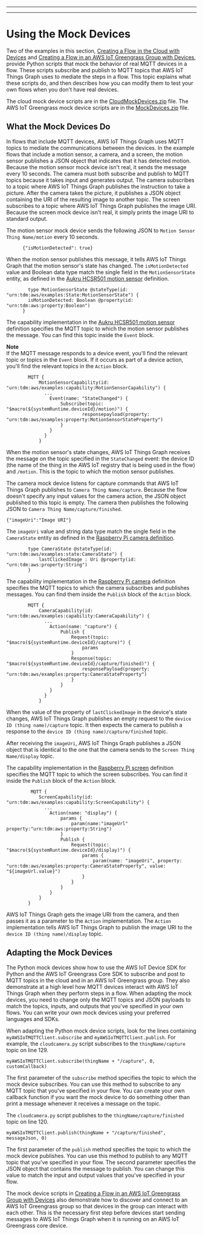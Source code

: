 --------

--------

# Using the Mock Devices<a name="iot-tg-gs-mockdevices"></a>

Two of the examples in this section, [Creating a Flow in the Cloud with Devices](iot-tg-gs-thing-sample-cloud.html) and [Creating a Flow in an AWS IoT Greengrass Group with Devices](iot-tg-gs-thing-sample.html), provide Python scripts that mock the behavior of real MQTT devices in a flow\. These scripts subscribe and publish to MQTT topics that AWS IoT Things Graph uses to mediate the steps in a flow\. This topic explains what these scripts do, and then describes how you can modify them to test your own flows when you don't have real devices\.

The cloud mock device scripts are in the [CloudMockDevices\.zip](samples/CloudMockDevices.zip) file\. The AWS IoT Greengrass mock device scripts are in the [MockDevices\.zip](samples/MockDevices.zip) file\.

## What the Mock Devices Do<a name="iot-tg-gs-mockdevices-what"></a>

In flows that include MQTT devices, AWS IoT Things Graph uses MQTT topics to mediate the communications between the devices\. In the example flows that include a motion sensor, a camera, and a screen, the motion sensor publishes a JSON object that indicates that it has detected motion\. Because the motion sensor mock device isn't real, it sends the message every 10 seconds\. The camera must both subscribe and publish to MQTT topics because it takes input and generates output\. The camera subscribes to a topic where AWS IoT Things Graph publishes the instruction to take a picture\. After the camera takes the picture, it publishes a JSON object containing the URI of the resulting image to another topic\. The screen subscribes to a topic where AWS IoT Things Graph publishes the image URI\. Because the screen mock device isn't real, it simply prints the image URI to standard output\.

The motion sensor mock device sends the following JSON to `Motion Sensor Thing Name/motion` every 10 seconds\.

```
      {"isMotionDetected": true}
```

When the motion sensor publishes this message, it tells AWS IoT Things Graph that the motion sensor's state has changed\. The `isMotionDetected` value and Boolean data type match the single field in the `MotionSensorState` entity, as defined in the [Aukru HCSR501 motion sensor](iot-tg-examples-motionsensor.html) definition\.

```
        type MotionSensorState @stateType(id: "urn:tdm:aws/examples:State:MotionSensorState") {
        isMotionDetected: Boolean @property(id: "urn:tdm:aws:property:Boolean")
      }
```

The capability implementation in the [Aukru HCSR501 motion sensor](iot-tg-examples-motionsensor.html) definition specifies the MQTT topic to which the motion sensor publishes the message\. You can find this topic inside the `Event` block\.

**Note**  
If the MQTT message responds to a device event, you'll find the relevant topic or topics in the `Event` block\. If it occurs as part of a device action, you'll find the relevant topics in the `Action` block\.

```
        MQTT {
            MotionSensorCapability(id: "urn:tdm:aws/examples:capability:MotionSensorCapability") {
              ...
                Event(name: "StateChanged") {
                    Subscribe(topic: "$macro(${systemRuntime.deviceId}/motion)") {
                            responsepayload(property: "urn:tdm:aws/examples:property:MotionSensorStateProperty")
                    }
                }
              }
            }
```

When the motion sensor's state changes, AWS IoT Things Graph receives the message on the topic specified in the `StateChanged` event: the device ID \(the name of the thing in the AWS IoT registry that is being used in the flow\) and `/motion`\. This is the topic to which the motion sensor publishes\.

 The camera mock device listens for capture commands that AWS IoT Things Graph publishes to `Camera Thing Name/capture`\. Because the flow doesn't specify any input values for the camera action, the JSON object published to this topic is empty\. The camera then publishes the following JSON to `Camera Thing Name/capture/finished`\. 

```
{"imageUri":"Image URI"}
```

The `imageUri` value and string data type match the single field in the `CameraState` entity as defined in the [Raspberry Pi camera definition](iot-tg-examples-rpicamera.html)\.

```
        type CameraState @stateType(id: "urn:tdm:aws/examples:state:CameraState") {
            lastClickedImage : Uri @property(id: "urn:tdm:aws:property:String")
        }
```

The capability implementation in the [Raspberry Pi camera](iot-tg-examples-rpicamera.html) definition specifies the MQTT topics to which the camera subscribes and publishes messages\. You can find them inside the `Publish` block of the `Action` block\.

```
        MQTT {
            CameraCapability(id: "urn:tdm:aws/examples:capability:CameraCapability") {
              ...
                Action(name: "capture") {
                    Publish {
                        Request(topic: "$macro(${systemRuntime.deviceId}/capture)") {
                            params
                        }
                        Response(topic: "$macro(${systemRuntime.deviceId}/capture/finished)") {
                            responsePayload(property: "urn:tdm:aws/examples:property:CameraStateProperty")
                        }
                    }
                }
              }
            }
```

When the value of the property of `lastClickedImage` in the device's state changes, AWS IoT Things Graph publishes an empty request to the `device ID (thing name)/capture` topic\. It then expects the camera to publish a response to the `device ID (thing name)/capture/finished` topic\.

After receiving the `imageUri`, AWS IoT Things Graph publishes a JSON object that is identical to the one that the camera sends to the `Screen Thing Name/display` topic\.

The capability implementation in the [Raspberry Pi screen](iot-tg-examples-rpiscreen.html) definition specifies the MQTT topic to which the screen subscribes\. You can find it inside the `Publish` block of the `Action` block\.

```
         MQTT {
            ScreenCapability(id: "urn:tdm:aws/examples:capability:ScreenCapability") {
              ...
                Action(name: "display") {
                    params {
                        param(name:"imageUrl" property:"urn:tdm:aws:property:String")
                    }
                    Publish {
                        Request(topic: "$macro(${systemRuntime.deviceId}/display)") {
                            params {
                                param(name: "imageUri", property: "urn:tdm:aws/examples:property:CameraStateProperty", value: "${imageUrl.value}")
                            }
                        }
                    }
                }
            }
        }
```

AWS IoT Things Graph gets the image URI from the camera, and then passes it as a parameter to the `Action` implementation\. The `Action` implementation tells AWS IoT Things Graph to publish the image URI to the `device ID (thing name)/display` topic\.

## Adapting the Mock Devices<a name="iot-tg-gs-mockdevices-using"></a>

The Python mock devices show how to use the AWS IoT Device SDK for Python and the AWS IoT Greengrass Core SDK to subscribe and post to MQTT topics in the cloud and in an AWS IoT Greengrass group\. They also demonstrate at a high level how MQTT devices interact with AWS IoT Things Graph when they perform steps in a flow\. When adapting the mock devices, you need to change only the MQTT topics and JSON payloads to match the topics, inputs, and outputs that you've specified in your own flows\. You can write your own mock devices using your preferred languages and SDKs\. 

When adapting the Python mock device scripts, look for the lines containing `myAWSIoTMQTTClient.subscribe` and `myAWSIoTMQTTClient.publish`\. For example, the `cloudcamera.py` script subscribes to the `thingName/capture` topic on line 129\.

```
myAWSIoTMQTTClient.subscribe(thingName + "/capture", 0, customCallback)
```

The first parameter of the `subscribe` method specifies the topic to which the mock device subscribes\. You can use this method to subscribe to any MQTT topic that you've specified in your flow\. You can create your own callback function if you want the mock device to do something other than print a message whenever it receives a message on the topic\.

The `cloudcamera.py` script publishes to the `thingName/capture/finished` topic on line 120\.

```
myAWSIoTMQTTClient.publish(thingName + "/capture/finished", messageJson, 0)
```

The first parameter of the `publish` method specifies the topic to which the mock device publishes\. You can use this method to publish to any MQTT topic that you've specified in your flow\. The second parameter specifies the JSON object that contains the message to publish\. You can change this value to match the input and output values that you've specified in your flow\.

The mock device scripts in [Creating a Flow in an AWS IoT Greengrass Group with Devices](iot-tg-gs-thing-sample.html) also demonstrate how to discover and connect to an AWS IoT Greengrass group so that devices in the group can interact with each other\. This is the necessary first step before devices start sending messages to AWS IoT Things Graph when it is running on an AWS IoT Greengrass core device\.